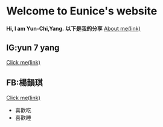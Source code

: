 
# Welcome to Eunice's website

**Hi, I am Yun-Chi,Yang.**
**以下是我的分享**
[About me(link)](https://s97450.wixsite.com/website)


## IG:yun 7 yang
[Click me(link)](https://www.instagram.com/yun_7_yang/)
## FB:楊韻琪
[Click me(link)](https://www.facebook.com/profile.php?id=100004580893012)

- 喜歡吃
- 喜歡睡



